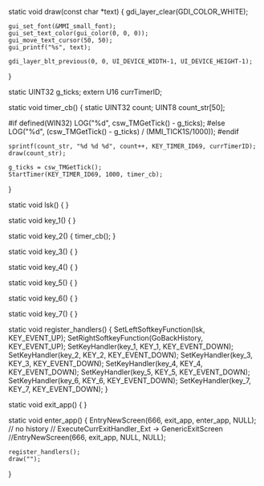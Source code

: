 static void draw(const char *text) {
    gdi_layer_clear(GDI_COLOR_WHITE);

    gui_set_font(&MMI_small_font);
    gui_set_text_color(gui_color(0, 0, 0));
	gui_move_text_cursor(50, 50);
	gui_printf("%s", text);

    gdi_layer_blt_previous(0, 0, UI_DEVICE_WIDTH-1, UI_DEVICE_HEIGHT-1);
}

static UINT32 g_ticks;
extern U16 currTimerID;

static void timer_cb() {
	static UINT32 count;
	UINT8 count_str[50];

#if defined(WIN32)
	LOG("%d", csw_TMGetTick() - g_ticks);
#else
	LOG("%d", (csw_TMGetTick() - g_ticks) / (MMI_TICK1S/1000));
#endif

	sprintf(count_str, "%d %d %d", count++, KEY_TIMER_ID69, currTimerID);
	draw(count_str);

	g_ticks = csw_TMGetTick();
	StartTimer(KEY_TIMER_ID69, 1000, timer_cb);
}

static void lsk() {
}

static void key_1() {
}

static void key_2() {
	timer_cb();
}

static void key_3() {
}

static void key_4() {
}

static void key_5() {
}

static void key_6() {
}

static void key_7() {
}

static void register_handlers() {
    SetLeftSoftkeyFunction(lsk, KEY_EVENT_UP);
    SetRightSoftkeyFunction(GoBackHistory, KEY_EVENT_UP);
	SetKeyHandler(key_1, KEY_1, KEY_EVENT_DOWN);
	SetKeyHandler(key_2, KEY_2, KEY_EVENT_DOWN);
	SetKeyHandler(key_3, KEY_3, KEY_EVENT_DOWN);
	SetKeyHandler(key_4, KEY_4, KEY_EVENT_DOWN);
	SetKeyHandler(key_5, KEY_5, KEY_EVENT_DOWN);
	SetKeyHandler(key_6, KEY_6, KEY_EVENT_DOWN);
	SetKeyHandler(key_7, KEY_7, KEY_EVENT_DOWN);
}

static void exit_app() {
}

static void enter_app() {
	EntryNewScreen(666, exit_app, enter_app, NULL);
    // no history
    // ExecuteCurrExitHandler_Ext -> GenericExitScreen
    //EntryNewScreen(666, exit_app, NULL, NULL);

	register_handlers();
	draw("");
}